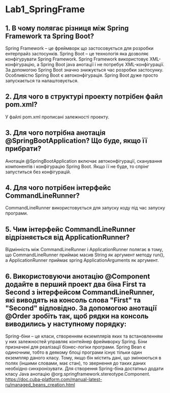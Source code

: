 # Lab1_SpringFrame
## 1. В чому полягає різниця між Spring Framework та Spring Boot?
  Spring Framework – це фреймворк що застосовується для розробки ентерпрайз застосунків.
  Spring Boot – це технологія яка дозволяє конфігурувати Spring Framework.
  Spring Framework використовує XML-конфігурацію, а Spring Boot java анотації і не потребує XML-конфігурації.
  За допомогою Spring Boot значно знижується час розробки застосунку. 
  Особливістю Spring Boot є автоконфігурація.
  Spring Boot дуже просто запускається та налаштовується.

## 2. Для чого в структурі проекту потрібен файл pom.xml?
  У файлі pom.xml прописані залежності проекту.
  
## 3. Для чого потрібна анотація @SpringBootApplication? Що буде, якщо її прибрати?
  Анотація @SpringBootApplication включає автоконфігурації, сканування компонентів і конфігурацію Spring Boot.
  Якщо її не буде, то спрінг запуститься без конфігурацій.

## 4. Для чого потрібен інтерфейс CommandLineRunner? 
  CommandLineRunner використовується для запуску коду під час запуску програми.
## 5. Чим інтерфейс CommandLineRunner відрізняється від ApplicationRunner?
  Відмінність між CommandLineRunner і ApplicationRunner полягає в тому, що CommandLineRunner приймає масив 
  String як аргумент методу run(), а ApplicationRunner приймає spring ApplicationArguments як аргумент.
## 6. Використовуючи анотацію @Component додайте в перший проект два біна First та Second з інтерфейсом CommandLineRunner, які виводять на консоль слова "First" та "Second" відповідно. За допомогою анотації @Order зробіть так, щоб рядки на консоль виводились у наступному порядку:
  Spring-біни – це класи, створенням екземплярів яких та встановленням у них залежностей управляє контейнер фреймворку 
  Spring. Біни призначені для реалізації бізнес-логіки програми.
  Spring Bean є одиночним, тобто в деякому блоці програми існує тільки один екземпляр даного класу. 
  Тому, якщо бін містить дані, що змінюються в полях (іншими словами, має стан), то звернення до таких даних необхідно синхронізувати.
  Для створення Spring-біна достатньо додати класу Java анотацію @org.springframework.stereotype.Component.
  https://doc.cuba-platform.com/manual-latest-ru/managed_beans_creation.html
